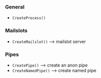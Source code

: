 ### General
* `CreateProcess()`

### Mailslots

* `CreateMailslot()` --> mailslot server

### Pipes

* `CreatePipe()` --> create an anon pipe
* `CreateNamedPipe()` --> create named pipe
